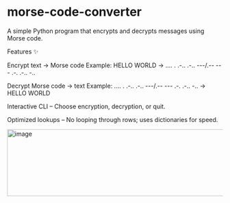 # morse-code-converter
A simple Python program that encrypts and decrypts messages using Morse code.

Features ✨

Encrypt text → Morse code
Example: HELLO WORLD → .... . .-.. .-.. ---/.-- --- .-. .-.. -..

Decrypt Morse code → text
Example: .... . .-.. .-.. ---/.-- --- .-. .-.. -.. → HELLO WORLD

Interactive CLI – Choose encryption, decryption, or quit.

Optimized lookups – No looping through rows; uses dictionaries for speed.

<img width="1019" height="156" alt="image" src="https://github.com/user-attachments/assets/3bb69a84-56e6-4bfe-9f52-cff48e194e11" />

